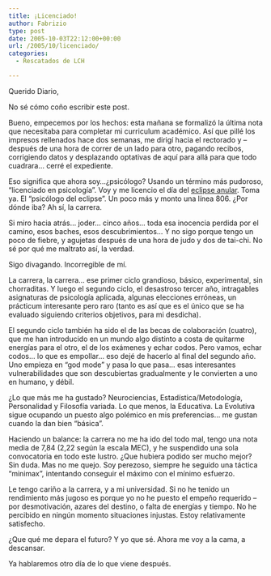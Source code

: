 ```yaml
---
title: ¡Licenciado!
author: Fabrizio
type: post
date: 2005-10-03T22:12:00+00:00
url: /2005/10/licenciado/
categories:
  - Rescatados de LCH

---
```

Querido Diario,

No sé cómo coño escribir este post.

Bueno, empecemos por los hechos: esta mañana se formalizó la última nota que necesitaba para completar mi curriculum académico. Así que pillé los impresos rellenados hace dos semanas, me dirigí hacia el rectorado y &#8211; después de una hora de correr de un lado para otro, pagando recibos, corrigiendo datos y desplazando optativas de aquí para allá para que todo cuadrara&#8230; cerré el expediente. 

Eso significa que ahora soy&#8230;¿psicólogo? Usando un término más pudoroso, &#8220;licenciado en psicología&#8221;. Voy y me licencio el día del [eclipse anular][1]. Toma ya. El &#8220;psicólogo del eclipse&#8221;. Un poco más y monto una línea 806. ¿Por dónde iba? Ah sí, la carrera.

Si miro hacia atrás&#8230; joder&#8230; cinco años&#8230; toda esa inocencia perdida por el camino, esos baches, esos descubrimientos&#8230; Y no sigo porque tengo un poco de fiebre, y agujetas después de una hora de judo y dos de tai-chi. No sé por qué me maltrato así, la verdad.

Sigo divagando. Incorregible de mí.

La carrera, la carrera&#8230; ese primer ciclo grandioso, básico, experimental, sin chorraditas. Y luego el segundo ciclo, el desastroso tercer año, intragables asignaturas de psicología aplicada, algunas elecciones erróneas, un prácticum interesante pero raro (tanto es así que es el único que se ha evaluado siguiendo criterios objetivos, para mi desdicha). 

El segundo ciclo también ha sido el de las becas de colaboración (cuatro), que me han introducido en un mundo algo distinto a costa de quitarme energías para el otro, el de los exámenes y echar codos. Pero vamos, echar codos&#8230; lo que es empollar&#8230; eso dejé de hacerlo al final del segundo año. Uno empieza en &#8220;god mode&#8221; y pasa lo que pasa&#8230; esas interesantes vulnerabilidades que son descubiertas gradualmente y le convierten a uno en humano, y débil.

¿Lo que más me ha gustado? Neurociencias, Estadística/Metodología, Personalidad y Filosofía variada. Lo que menos, la Educativa. La Evolutiva sigue ocupando un puesto algo polémico en mis preferencias&#8230; me gustan cuando la dan bien &#8220;básica&#8221;.

Haciendo un balance: la carrera no me ha ido del todo mal, tengo una nota media de 7,84 (2,22 según la escala MEC), y he suspendido una sola convocatoria en todo este lustro. ¿Que hubiera podido ser mucho mejor? Sin duda. Mas no me quejo. Soy perezoso, siempre he seguido una táctica &#8220;minimax&#8221;, intentando conseguir el máximo con el mínimo esfuerzo. 

Le tengo cariño a la carrera, y a mi universidad. Si no he tenido un rendimiento más jugoso es porque yo no he puesto el empeño requerido &#8211; por desmotivación, azares del destino, o falta de energías y tiempo. No he percibido en ningún momento situaciones injustas. Estoy relativamente satisfecho.

¿Que qué me depara el futuro? Y yo que sé. Ahora me voy a la cama, a descansar. 

Ya hablaremos otro día de lo que viene después.

 [1]: http://www.pamplonetario.org/eclipseanular/